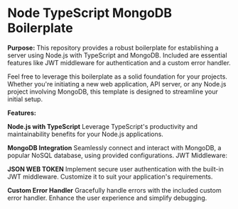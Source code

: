 
# Node TypeScript MongoDB Boilerplate

**Purpose:**
This repository provides a robust boilerplate for establishing a server using Node.js with TypeScript and MongoDB. Included are essential features like JWT middleware for authentication and a custom error handler.

Feel free to leverage this boilerplate as a solid foundation for your projects. Whether you're initiating a new web application, API server, or any Node.js project involving MongoDB, this template is designed to streamline your initial setup.

**Features:**

**Node.js with TypeScript**
  Leverage TypeScript's productivity and maintainability benefits for your Node.js applications.

**MongoDB Integration**
  Seamlessly connect and interact with MongoDB, a popular NoSQL database, using provided configurations.
  JWT Middleware:

**JSON WEB TOKEN** 
  Implement secure user authentication with the built-in JWT middleware. Customize it to suit your application's requirements.

**Custom Error Handler**
  Gracefully handle errors with the included custom error handler. Enhance the user experience and simplify debugging.
